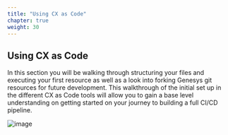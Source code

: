 ```yaml
---
title: "Using CX as Code"
chapter: true
weight: 30
---
```


## Using CX as Code

In this section you will be walking through structuring your files and executing your first resource as well as a look into forking Genesys git resources for future development. This walkthrough of the initial set up in the different CX as Code tools will allow you to gain a base level understanding on getting started on your journey to building a full CI/CD pipeline. 

![image](/images/LetsGetStarted.jpg)
